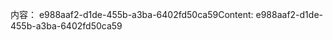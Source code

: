 <span data-ttu-id="6278c-101">内容： e988aaf2-d1de-455b-a3ba-6402fd50ca59</span><span class="sxs-lookup"><span data-stu-id="6278c-101">Content: e988aaf2-d1de-455b-a3ba-6402fd50ca59</span></span>